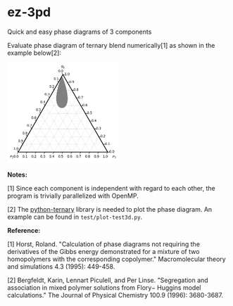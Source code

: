 # ez-3pd
Quick and easy phase diagrams of 3 components

Evaluate phase diagram of ternary blend numerically[1] as shown in the example below[2]:

<img src="test/test3d.png" width="50%"/>

**Notes:**

[1] Since each component is independent with regard to each other, the program is trivially parallelized with OpenMP.

[2] The [python-ternary](https://github.com/marcharper/python-ternary) library is needed to plot the phase diagram. An example can be found in `test/plot-test3d.py`.

**Reference:**

[1] Horst, Roland. "Calculation of phase diagrams not requiring the derivatives of the Gibbs energy demonstrated for a mixture of two homopolymers with the corresponding copolymer." Macromolecular theory and simulations 4.3 (1995): 449-458.

[2] Bergfeldt, Karin, Lennart Piculell, and Per Linse. "Segregation and association in mixed polymer solutions from Flory− Huggins model calculations." The Journal of Physical Chemistry 100.9 (1996): 3680-3687.
